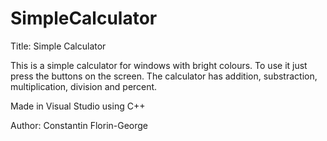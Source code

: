 # SimpleCalculator
Title: Simple Calculator

This is a simple calculator for windows with bright colours.
To use it just press the buttons on the screen.
The calculator has addition, substraction, multiplication, division and percent.


Made in Visual Studio using C++

Author: Constantin Florin-George
